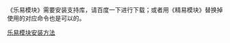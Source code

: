 《乐易模块》需要安装支持库，请百度一下进行下载；或者用《精易模块》替换掉使用的对应命令也是可以的。

[乐易模块安装方法](https://www.leybc.com/thread-2843-1-1.html)
